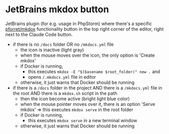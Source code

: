 # JetBrains mkdox button

JetBrains plugin (for e.g. usage in PhpStorm) where there's a specific [pforret/mkdox](https://github.com/pforret/mkdox) functionality button in the top right corner of the editor, right next to the Claude Code button.

* if there is no `/docs` folder OR no `/mkdocs.yml` file
    - the icon is inactive (light gray)
    - when the mouse moves over the icon, the only option is 'Create mkdox' 
    - if Docker is running, 
        - this executes `mkdox -E "$(basename $root_folder)" new .` and 
        - opens `/.mkdocs.yml` file in editor
    - otherwise, it just warns that Docker should be running
* if there is a `/docs` folder in the project AND there is a `/mkdocs.yml` file in the root AND there is a `mkdox.sh` script in the path
    - then the icon become active (bright light blue color)
    - when the mouse pointer moves over it, there is an option 'Serve mkdox' => this executes `mkdox serve` in the root folder
    - if Docker is running,
        - this executes `mkdox serve` in a new terminal window
    - otherwise, it just warns that Docker should be running
